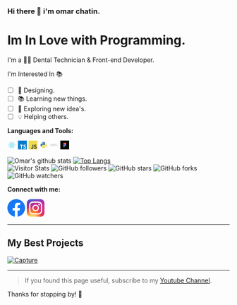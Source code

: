 ### Hi there 👋 i'm omar chatin.

# Im In Love with Programming.

I'm a 👨‍💻 Dental Technician & Front-end Developer.

I'm Interested In 📚 
- [ ] 🎨 Designing.
- [ ] 📚 Learning new things.
- [ ] 🚀 Exploring new idea's.
- [ ] 💡 Helping others.

**Languages and Tools:**  

<code><img height="20" src="https://raw.githubusercontent.com/github/explore/80688e429a7d4ef2fca1e82350fe8e3517d3494d/topics/react/react.png"></code>
<code><img height="20" src="https://raw.githubusercontent.com/github/explore/80688e429a7d4ef2fca1e82350fe8e3517d3494d/topics/typescript/typescript.png"></code>
<code><img height="20" src="https://raw.githubusercontent.com/github/explore/80688e429a7d4ef2fca1e82350fe8e3517d3494d/topics/javascript/javascript.png"></code>
<code><img height="20" src="https://raw.githubusercontent.com/github/explore/80688e429a7d4ef2fca1e82350fe8e3517d3494d/topics/python/python.png"></code>
<code><img height="20" src="https://raw.githubusercontent.com/github/explore/28b02bbc9ad9f7a503c43775aebeb515dc2da5fc/topics/nextjs/nextjs.png"></code>
<code><img height="20" src="https://raw.githubusercontent.com/github/explore/05d0f0dfceafd861bdf2b53559399dae7b2e2d8b/topics/figma/figma.png"></code>

![Omar's github stats](https://github-readme-stats.vercel.app/api?username=omer-os&show_icons=true&count_private=true&theme=dark&include_all_commits=true&custom_title=My%20Github%20Stats&layout=default)
[![Top Langs](https://github-readme-stats.vercel.app/api/top-langs/?username=omer-os&layout=compact&theme=dark)](https://github.com/omer-os?tab=repositories)
<br />
![Visitor Stats](https://visitor-badge.laobi.icu/badge?page_id=omer-os.github.io)
![GitHub followers](https://img.shields.io/github/followers/omer-os?label=Follow&style=social)
![GitHub stars](https://img.shields.io/github/stars/omer-os/omer-os?style=social)
![GitHub forks](https://img.shields.io/github/forks/omer-os/omer-os?style=social)
![GitHub watchers](https://img.shields.io/github/watchers/omer-os/omer-os?style=social)

**Connect with me:**

<a href="https://www.facebook.com/omer.chetin.5"><img src="https://raw.githubusercontent.com/github/explore/9adcff6afda303fb7fcead92954bad819fa7a4bd/topics/facebook/facebook.png" width="40"></a>
<a href="https://www.instagram.com/omar.chatin/"><img src="https://raw.githubusercontent.com/github/explore/06c46459e7947c8a25f72798af696d66e202ac39/topics/instagram/instagram.png" width="40"></a>

---

## My Best Projects

<a href="https://meloproduction.vercel.app/"><img width="400" alt="Capture" src="https://user-images.githubusercontent.com/66512898/168011845-614d1293-c81c-48b1-aa2b-f17aa8b07392.PNG" /></a>

---

> If you found this page useful, subscribe to my [Youtube Channel](https://www.youtube.com/channel/UCYkIo0fJZ2a56Z9CvO8I0jA).

Thanks for stopping by! 🤗
